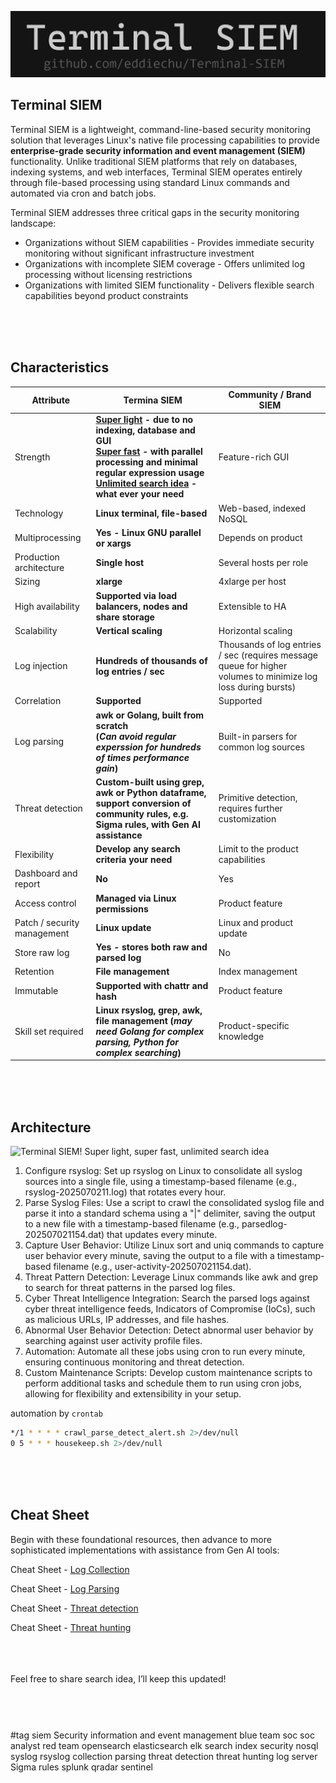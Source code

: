 ![Terminal SIEM! Super light, super fast, unlimited search idea](https://github.com/eddiechu/Terminal-SIEM/blob/main/image/terminalsiem1.gif?raw=true)

## **Terminal SIEM**
Terminal SIEM is a lightweight, command-line-based security monitoring solution that leverages Linux's native file processing capabilities to provide **enterprise-grade security information and event management (SIEM)** functionality. Unlike traditional SIEM platforms that rely on databases, indexing systems, and web interfaces, Terminal SIEM operates entirely through file-based processing using standard Linux commands and automated via cron and batch jobs.

Terminal SIEM addresses three critical gaps in the security monitoring landscape:<br />
- Organizations without SIEM capabilities - Provides immediate security monitoring without significant infrastructure investment<br />
- Organizations with incomplete SIEM coverage - Offers unlimited log processing without licensing restrictions<br />
- Organizations with limited SIEM functionality - Delivers flexible search capabilities beyond product constraints<br />

<br />
<br />
<br />

## **Characteristics**
Attribute | Termina SIEM | Community \/ Brand SIEM
--- | --- | --- 
Strength | **<ins>Super light</ins> - due to no indexing, database and GUI<br /><ins>Super fast</ins> - with parallel processing and minimal regular expression usage<br /><ins>Unlimited search idea</ins> - what ever your need** | Feature-rich GUI
Technology | **Linux terminal, file-based** | Web-based, indexed NoSQL
Multiprocessing | **Yes - Linux GNU parallel or xargs** | Depends on product
Production architecture | **Single host** | Several hosts per role
Sizing | **xlarge** | 4xlarge per host
High availability | **Supported via load balancers, nodes and share storage** | Extensible to HA
Scalability | **Vertical scaling** | Horizontal scaling
Log injection | **Hundreds of thousands of log entries / sec** | Thousands of log entries / sec (requires message queue for higher volumes to minimize log loss during bursts)
Correlation | **Supported** | Supported
Log parsing | **awk or Golang, built from scratch<br/>(*Can avoid regular experssion for hundreds of times performance gain*)** | Built-in parsers for common log sources
Threat detection | **Custom-built using grep, awk or Python dataframe, support conversion of community rules, e.g. Sigma rules, with Gen AI assistance** | Primitive detection, requires further customization
Flexibility | **Develop any search criteria your need** | Limit to the product capabilities
Dashboard and report | **No** | Yes
Access control | **Managed via Linux permissions** | Product feature
Patch / security management | **Linux update** | Linux and product update
Store raw log | **Yes - stores both raw and parsed log** | No
Retention | **File management** | Index management
Immutable | **Supported with chattr and hash** | Product feature
Skill set required | **Linux rsyslog, grep, awk, file management (*may need Golang for complex parsing, Python for complex searching*)** | Product-specific knowledge

<br />
<br />
<br />

## **Architecture**
![Terminal SIEM! Super light, super fast, unlimited search idea](https://eddiechu.github.io/terminalsiem2.svg)

1. Configure rsyslog: Set up rsyslog on Linux to consolidate all syslog sources into a single file, using a timestamp-based filename (e.g., rsyslog-2025070211.log) that rotates every hour.
2. Parse Syslog Files: Use a script to crawl the consolidated syslog file and parse it into a standard schema using a "|" delimiter, saving the output to a new file with a timestamp-based filename (e.g., parsedlog-202507021154.dat) that updates every minute.
3. Capture User Behavior: Utilize Linux sort and uniq commands to capture user behavior every minute, saving the output to a file with a timestamp-based filename (e.g., user-activity-202507021154.dat).
4. Threat Pattern Detection: Leverage Linux commands like awk and grep to search for threat patterns in the parsed log files.
5. Cyber Threat Intelligence Integration: Search the parsed logs against cyber threat intelligence feeds, Indicators of Compromise (IoCs), such as malicious URLs, IP addresses, and file hashes.
6. Abnormal User Behavior Detection: Detect abnormal user behavior by searching against user activity profile files.
7. Automation: Automate all these jobs using cron to run every minute, ensuring continuous monitoring and threat detection.
8. Custom Maintenance Scripts: Develop custom maintenance scripts to perform additional tasks and schedule them to run using cron jobs, allowing for flexibility and extensibility in your setup.

automation by `crontab`

```bash
*/1 * * * * crawl_parse_detect_alert.sh 2>/dev/null
0 5 * * * housekeep.sh 2>/dev/null
```
<br />
<br />
<br />

## **Cheat Sheet**
Begin with these foundational resources, then advance to more sophisticated implementations with assistance from Gen AI tools:

Cheat Sheet - [Log Collection](Terminal%20SIEM%20-%20Cheat%20Sheet%20-%201.%20Log%20Collection.md)

Cheat Sheet - [Log Parsing](Terminal%20SIEM%20-%20Cheat%20Sheet%20-%202.%20Log%20Parsing.md)

Cheat Sheet - [Threat detection](Terminal%20SIEM%20-%20Cheat%20Sheet%20-%203.%20Threat%20detection.md)

Cheat Sheet - [Threat hunting](Terminal%20SIEM%20-%20Cheat%20Sheet%20-%204.%20Threat%20hunting.md)

<br />
<br />
<br />
Feel free to share search idea, I’ll keep this updated!
<br />
<br />
<br />


#
#tag
siem
Security information and event management
blue team
soc
soc analyst
red team
opensearch
elasticsearch
elk
search
index
security
nosql
syslog
rsyslog
collection
parsing
threat detection
threat hunting
log server
Sigma rules
splunk
qradar
sentinel
